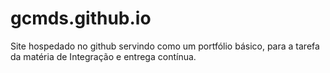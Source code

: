 # gcmds.github.io
Site hospedado no github servindo como um portfólio básico, para a tarefa da matéria de Integração e entrega contínua.

